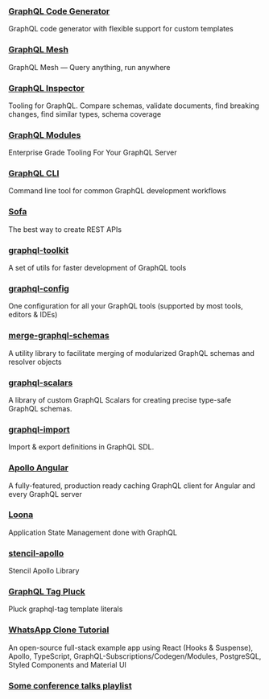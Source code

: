 ### [GraphQL Code Generator](https://graphql-code-generator.com)

GraphQL code generator with flexible support for custom templates

### [GraphQL Mesh](https://github.com/Urigo/graphql-mesh)

GraphQL Mesh — Query anything, run anywhere

### [GraphQL Inspector](https://graphql-inspector.com)

Tooling for GraphQL. Compare schemas, validate documents, find breaking changes, find similar types, schema coverage

### [GraphQL Modules](https://github.com/Urigo/graphql-modules)

Enterprise Grade Tooling For Your GraphQL Server 

### [GraphQL CLI](https://github.com/urigo/graphql-cli)

Command line tool for common GraphQL development workflows

### [Sofa](https://github.com/Urigo/sofa)

The best way to create REST APIs

### [graphql-toolkit](https://github.com/ardatan/graphql-toolkit)

A set of utils for faster development of GraphQL tools

### [graphql-config](https://github.com/kamilkisiela/graphql-config)
One configuration for all your GraphQL tools (supported by most tools, editors & IDEs) 

### [merge-graphql-schemas](https://github.com/urigo/merge-graphql-schemas)

A utility library to facilitate merging of modularized GraphQL schemas and resolver objects

### [graphql-scalars](https://github.com/Urigo/graphql-scalars/)

A library of custom GraphQL Scalars for creating precise type-safe GraphQL schemas.

### [graphql-import](https://github.com/ardatan/graphql-import)

Import & export definitions in GraphQL SDL.

### [Apollo Angular](https://github.com/apollographql/apollo-angular)

A fully-featured, production ready caching GraphQL client for Angular and every GraphQL server

### [Loona](https://loonajs.com)

Application State Management done with GraphQL

### [stencil-apollo](https://github.com/ardatan/stencil-apollo)

Stencil Apollo Library

### [GraphQL Tag Pluck](https://github.com/DAB0mB/graphql-tag-pluck)

Pluck graphql-tag template literals

### [WhatsApp Clone Tutorial](https://github.com/Urigo/WhatsApp-Clone-Tutorial)

An open-source full-stack example app using React (Hooks & Suspense), Apollo, TypeScript, GraphQL-Subscriptions/Codegen/Modules, PostgreSQL, Styled Components and Material UI

### [Some conference talks playlist](https://www.youtube.com/watch?v=479WD8OCTfs&list=PLhCf3AUOg4PgQoY_A6xWDQ70yaNtPYtZd&index=1)
